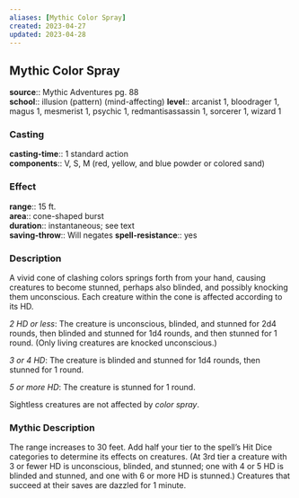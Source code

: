 ```yaml
---
aliases: [Mythic Color Spray]
created: 2023-04-27
updated: 2023-04-28
---
```


## Mythic Color Spray

**source**:: Mythic Adventures pg. 88  
**school**:: illusion (pattern) (mind-affecting)
**level**:: arcanist 1, bloodrager 1, magus 1, mesmerist 1, psychic 1, redmantisassassin 1, sorcerer 1, wizard 1

### Casting

**casting-time**:: 1 standard action  
**components**:: V, S, M (red, yellow, and blue powder or colored sand)

### Effect

**range**:: 15 ft.  
**area**:: cone-shaped burst  
**duration**:: instantaneous; see text  
**saving-throw**:: Will negates
**spell-resistance**:: yes

### Description

A vivid cone of clashing colors springs forth from your hand, causing creatures to become stunned, perhaps also blinded, and possibly knocking them unconscious. Each creature within the cone is affected according to its HD.  
  
*2 HD or less*: The creature is unconscious, blinded, and stunned for 2d4 rounds, then blinded and stunned for 1d4 rounds, and then stunned for 1 round. (Only living creatures are knocked unconscious.)  
  
*3 or 4 HD*: The creature is blinded and stunned for 1d4 rounds, then stunned for 1 round.  
  
*5 or more HD*: The creature is stunned for 1 round.  
  
Sightless creatures are not affected by *color spray*.

### Mythic Description

The range increases to 30 feet. Add half your tier to the spell’s Hit Dice categories to determine its effects on creatures. (At 3rd tier a creature with 3 or fewer HD is unconscious, blinded, and stunned; one with 4 or 5 HD is blinded and stunned, and one with 6 or more HD is stunned.) Creatures that succeed at their saves are dazzled for 1 minute.
